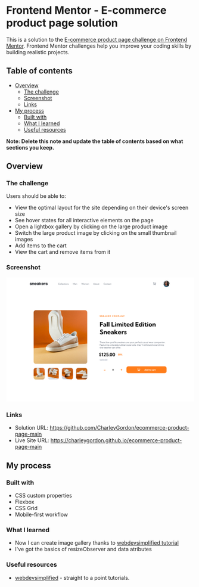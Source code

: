 # Frontend Mentor - E-commerce product page solution

This is a solution to the [E-commerce product page challenge on Frontend Mentor](https://www.frontendmentor.io/challenges/ecommerce-product-page-UPsZ9MJp6). Frontend Mentor challenges help you improve your coding skills by building realistic projects.

## Table of contents

- [Overview](#overview)
  - [The challenge](#the-challenge)
  - [Screenshot](#screenshot)
  - [Links](#links)
- [My process](#my-process)
  - [Built with](#built-with)
  - [What I learned](#what-i-learned)
  - [Useful resources](#useful-resources)

**Note: Delete this note and update the table of contents based on what sections you keep.**

## Overview

### The challenge

Users should be able to:

- View the optimal layout for the site depending on their device's screen size
- See hover states for all interactive elements on the page
- Open a lightbox gallery by clicking on the large product image
- Switch the large product image by clicking on the small thumbnail images
- Add items to the cart
- View the cart and remove items from it

### Screenshot

![](screenshot.png)

### Links

- Solution URL: https://github.com/CharleyGordon/ecommerce-product-page-main
- Live Site URL: https://charleygordon.github.io/ecommerce-product-page-main

## My process

### Built with

- CSS custom properties
- Flexbox
- CSS Grid
- Mobile-first workflow

### What I learned

- Now I can create image gallery thanks to [webdevsimplified tutorial](https://www.youtube.com/watch?v=uKVVSwXdLr0)
- I've got the basics of resizeObserver and data atributes

### Useful resources

- [webdevsimplified](https://blog.webdevsimplified.com/) - straight to a point tutorials.
